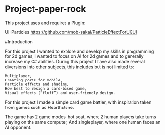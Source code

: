 # Project-paper-rock
This project uses and requires a Plugin: 

UI-Particles https://github.com/mob-sakai/ParticleEffectForUGUI 

#Introduction: 

For this project I wanted to explore and develop my skills in programming for 2d games, I wanted to focus on AI for 2d games and to generally increase my C# abilities. During this project I have also made several diversions into other subjects, this includes but is not limited to: 

    Multiplayer, 
    Creating ports for mobile, 
    Particle effects and shading, 
    How best to design a card-based game, 
    Visual effects (“fluff”) and user-friendly design. 

For this project I made a simple card game battler, with inspiration taken from games such as Hearthstone. 

The game has 2 game modes; hot seat, where 2 human players take turns playing on the same computer, 
And singleplayer, where one human faces an AI opponent. 
